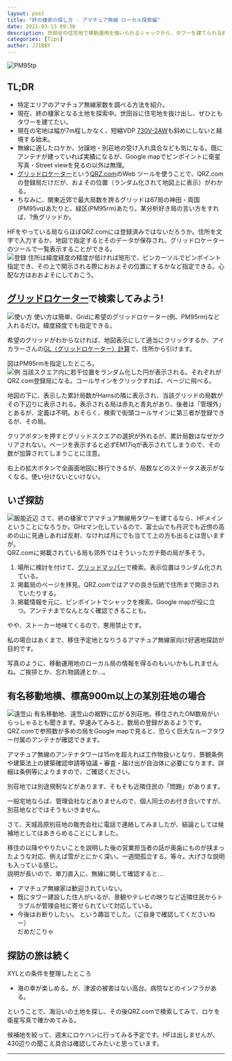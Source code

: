 ```yaml
---
layout: post
title: "終の棲家の探し方 - アマチュア無線 ローカル探索編"
date: 2021-03-13 09:30
description: 世田谷の住宅地で移動運用を強いられるシャックから、タワーを建てられる終の棲家を探す旅。今回は先住OMを探し、無線適地かを探ってみた。
categories: [Tips]
author: JJ1BBY
---
```

![PM95tp](https://user-images.githubusercontent.com/79028771/111007401-15614880-83d2-11eb-8839-d4893711711d.png)

## TL;DR
* 特定エリアのアマチュア無線家数を調べる方法を紹介。
* 現在、終の棲家となる土地を探索中。世田谷に住宅地を抜け出し、ぜひともタワーを建てたい。
* 現在の宅地は幅が7m程しかなく、短縮VDP [730V-2AW](http://www.cd-corp.com/ama/bs41.pdf)も斜めにしないと越境する始末。
* 無線に適したロケか、分譲地・別荘地の受け入れ具合なども気になる。既にアンテナが建っていれば実績になるが、Google mapでピンポイントに衛星写真・Street viewを見るの以外は無理。
* [グリッドロケーター](https://www.qrz.com/gridmapper)という[QRZ.com](https://www.qrz.com/)のWeb ツールを使うことで、QRZ.comの登録局だけだが、およその位置（ランダム化されて地図上に表示）がわかる。
* ちなみに、関東近郊で最大局数を誇るグリッドは67局の神田・両国(PM95vq)あたりと、緑区(PM95rm)あたり。某分析好き局の言い方をすれば、?魚グリッドか。

HFをやっている局ならほぼQRZ.comには登録済みではないだろうか。住所を文字で入力するか、地図で指定するとそのデータが保存され、グリッドロケーターのツールで一覧表示することができる。  
![登録](https://user-images.githubusercontent.com/79028771/111009102-0da3a300-83d6-11eb-8cff-aae01e08aa53.png)
住所は緯度経度の精度が低ければ矩形で、ピンカーソルでピンポイント指定でき、その上で開示される際におおよその位置にするかなど指定できる。心配な方はおおよそにしておこう。  


## [グリッドロケーター](https://www.qrz.com/gridmapper)で検索してみよう!
![使い方](https://user-images.githubusercontent.com/79028771/111008713-0cbe4180-83d5-11eb-964a-ad55dbebecb0.png)
使い方は簡単、Gridに希望のグリッドロケーター(例、PM95rm)など入れるだけ。緯度経度でも指定できる。  

希望のグリッドがわからなければ、地図表示にして適当にクリックするか、アイカラーさんの[GL（グリッドロケーター）計算](https://www.icolor.co.jp/catalog/qsl-card/gridlocator.html)で、住所から引けます。  

図はPM95rmを指定したところ。  
![例](https://user-images.githubusercontent.com/79028771/111008778-337c7800-83d5-11eb-80fb-14aa1f82600b.png)
当該スクエア内に若干位置をランダム化した円が表示される。それぞれがQRZ.com登録局になる。コールサインをクリックすれば、ページに飛べる。

地図の下に、表示した累計局数がHamsの隣に表示され、当該グリッドの局数がその下辺りに表示される。表示される局は赤丸と青丸があり、後者は「管理外」とあるが、定義は不明。おそらく、検索で街頭コールサインに第三者が登録できるが、その局。  

クリアボタンを押すとグリッドスクエアの選択が外れるが、累計局数はなぜかクリアされない。ページを表示すると必ずEM17iqが表示されてしまうので、その数が加算されてしまうことに注意。  

右上の拡大ボタンで全画面地図に移行できるが、局数などのステータス表示がなくなる。使い分けないといけない。  


## いざ探訪
![飯能近辺](https://user-images.githubusercontent.com/79028771/111009777-e352e500-83d7-11eb-8db8-686fbfaa9f9c.png)
さて、終の棲家でアマチュア無線用タワーを建てるなら、HFメインということになろうか。GHzマン化しているので、富士山でも丹沢でも近傍の高めの山に見通しあれば反射、なければ月にでも当てて上の方も出るとは思いますが。  
QRZ.comに掲載されている局も郊外ではそういったガチ勢の局が多そう。  

1. 場所に検討を付けて、[グリッドマッパー](https://www.qrz.com/gridmapper)で検索。表示位置はランダム化されている。  
2. 掲載局のページを拝見。QRZ.comではアマの良き伝統で住所まで開示されていたりする。  
3. 掲載情報を元に、ピンポイントでシャックを検索。Google mapが役に立つ。アンテナまでなんとなく確認できることも。

やや、ストーカー地味てくるので、悪用禁止です。  

私の場合はあくまで、移住予定地となりうるアマチュア無線家向け好適地探訪が目的です。  

写真のように、移動運用地のローカル局の情報を得るのもいいかもしれませんね。ご挨拶とか、忘れ物調達とか…。  


## 有名移動地横、標高900m以上の某別荘地の場合
![遠笠山](https://user-images.githubusercontent.com/79028771/111010128-ec908180-83d8-11eb-8804-65670f6c395f.png)
有名移動地、遠笠山の裾野に広がる別荘地。移住されたOM数局がいらっしゃるとも聞きます。早速みてみると、数局の登録があるようです。  
QRZ.comで参照数が多めの局をGoogle mapで見ると、恐らく巨大なルーフタワー付属のアンテナが確認できます。  

アマチュア無線のアンテナタワーは15mを超えれば工作物扱いとなり、景観条例や建築法上の建築確認申請等協議・審査・届け出が自治体に必要になります。詳細は条例等によりますので、ご確認ください。  

別荘地では別途規制などがあります、そもそも近隣住民の「問題」があります。  

一般宅地ならば、管理会社などありませんので、個人同士のお付き合いですが、別荘地などではそうもいきません。  

さて、天城高原別荘地の販売会社に電話で連絡してみましたが、結論としては候補地としてはあきらめることにしました。  

移住の以降ややりたいことを説明した後の営業担当者の話が奥歯にものが挟まったような対応、例えば雪がとにかく深い。一週間孤立する。等々。大げさな説明も入っている感じ。  
説明が長いので、単刀直入に、無線に関して確認すると....
* アマチュア無線家は歓迎されていない。
* 既にタワー建設した住人がいるが、景観やテレビの映りなど近隣住民からトラブルが管理会社に寄せられていて対応している。
* 今後はお断りしたい。
という趣旨でした。（ご自身で確認してくださいねー）  
だめだこりゃ  


## 探訪の旅は続く
XYLとの条件を整理したところ
* 海の幸が楽しめる。が、津波の被害はない高台。病院などのインフラがある。  

ということで、海沿いの土地を探し、その後QRZ.comで検索してみて、ロケを衛星写真で確かめてみる。  

候補地を絞って、週末にロケハンに行ってみる予定です。HFは出しませんが、430辺りの聞こえ具合は確認してみたいと思っています。  


---

<script src="https://utteranc.es/client.js"
        repo="JJ1BBY/JJ1BBY.github.io"
        issue-term="pathname"
        theme="github-light"
        crossorigin="anonymous"
        async>
</script>



